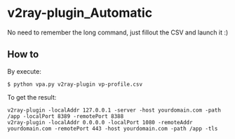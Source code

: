 # v2ray-plugin_Automatic
No need to remember the long command, just fillout the CSV and launch it :)

## How to
By execute:
```SHELL
$ python vpa.py v2ray-plugin vp-profile.csv
```
To get the result:
```
v2ray-plugin -localAddr 127.0.0.1 -server -host yourdomain.com -path /app -localPort 8389 -remotePort 8388
v2ray-plugin -localAddr 0.0.0.0 -localPort 1080 -remoteAddr yourdomain.com -remotePort 443 -host yourdomain.com -path /app -tls
```
